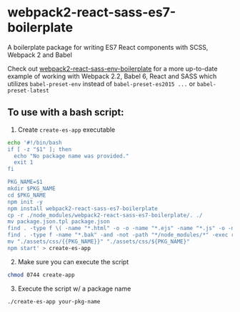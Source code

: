# webpack2-react-sass-es7-boilerplate
A boilerplate package for writing ES7 React components with SCSS, Webpack 2 and Babel

Check out [webpack2-react-sass-env-boilerplate](https://github.com/jaredlunde/webpack2-react-sass-env-boilerplate)
for a more up-to-date example of working with Webpack 2.2, Babel 6, React and SASS which utilizes
`babel-preset-env` instead of `babel-preset-es2015 ...` or `babel-preset-latest`


## To use with a bash script:
1. Create `create-es-app` executable
```sh
echo '#!/bin/bash
if [ -z "$1" ]; then
  echo "No package name was provided."
  exit 1
fi

PKG_NAME=$1
mkdir $PKG_NAME
cd $PKG_NAME
npm init -y
npm install webpack2-react-sass-es7-boilerplate
cp -r ./node_modules/webpack2-react-sass-es7-boilerplate/. ./
mv package.json.tpl package.json
find . -type f \( -name "*.html" -o -o -name "*.ejs" -name "*.js" -o -name "*.json" \) -and -not -path "*/node_modules/*" -exec sed -i.bak -e "s/{{PKG_NAME}}/${PKG_NAME}/g" {} \;;
find . -type f -name "*.bak" -and -not -path "*/node_modules/*" -exec rm {} \;;
mv "./assets/css/{{PKG_NAME}}" "./assets/css/${PKG_NAME}"
npm start' > create-es-app
```

2. Make sure you can execute the script
```sh
chmod 0744 create-app
```

3. Execute the script w/ a package name
```sh
./create-es-app your-pkg-name
```
